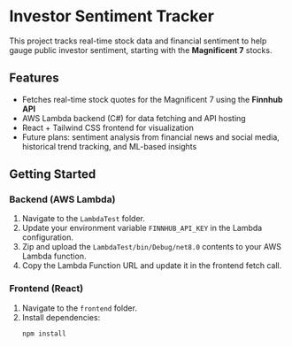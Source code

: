 # Investor Sentiment Tracker

This project tracks real-time stock data and financial sentiment to help gauge public investor sentiment, starting with the **Magnificent 7** stocks.

## Features
- Fetches real-time stock quotes for the Magnificent 7 using the **Finnhub API**
- AWS Lambda backend (C#) for data fetching and API hosting
- React + Tailwind CSS frontend for visualization
- Future plans: sentiment analysis from financial news and social media, historical trend tracking, and ML-based insights

## Getting Started

### Backend (AWS Lambda)
1. Navigate to the `LambdaTest` folder.
2. Update your environment variable `FINNHUB_API_KEY` in the Lambda configuration.
3. Zip and upload the `LambdaTest/bin/Debug/net8.0` contents to your AWS Lambda function.
4. Copy the Lambda Function URL and update it in the frontend fetch call.

### Frontend (React)
1. Navigate to the `frontend` folder.
2. Install dependencies:
   ```bash
   npm install